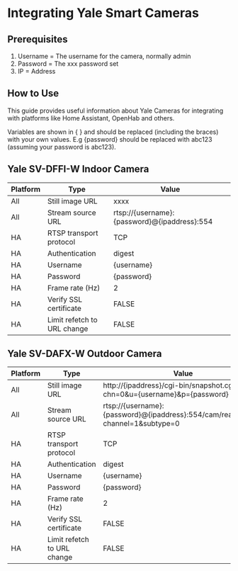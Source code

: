 # Integrating Yale Smart Cameras

## Prerequisites

1. Username = The username for the camera, normally admin
2. Password = The xxx password set
3. IP = Address

## How to Use

This guide provides useful information about Yale Cameras for integrating with platforms like Home Assistant, OpenHab and others.

Variables are shown in { } and should be replaced (including the braces) with your own values. E.g {password} should be replaced with abc123 (assuming your password is abc123).

## Yale SV-DFFI-W Indoor Camera

| Platform | Type                        | Value                                        |
| -------- | --------------------------- | -------------------------------------------- |
| All      | Still image URL             | xxxx                                         |
| All      | Stream source URL           | rtsp://{username}:{password}@{ipaddress}:554 |
| HA       | RTSP transport protocol     | TCP                                          |
| HA       | Authentication              | digest                                       |
| HA       | Username                    | {username}                                   |
| HA       | Password                    | {password}                                   |
| HA       | Frame rate (Hz)             | 2                                            |
| HA       | Verify SSL certificate      | FALSE                                        |
| HA       | Limit refetch to URL change | FALSE                                        |

## Yale SV-DAFX-W Outdoor Camera

| Platform | Type                        | Value                                                                            |
| -------- | --------------------------- | -------------------------------------------------------------------------------- |
| All      | Still image URL             | http://{ipaddress}/cgi-bin/snapshot.cgi?chn=0&u={username}&p={password}          |
| All      | Stream source URL           | rtsp://{username}:{password}@{ipaddress}:554/cam/realmonitor?channel=1&subtype=0 |
| HA       | RTSP transport protocol     | TCP                                                                              |
| HA       | Authentication              | digest                                                                           |
| HA       | Username                    | {username}                                                                       |
| HA       | Password                    | {password}                                                                       |
| HA       | Frame rate (Hz)             | 2                                                                                |
| HA       | Verify SSL certificate      | FALSE                                                                            |
| HA       | Limit refetch to URL change | FALSE                                                                            |
